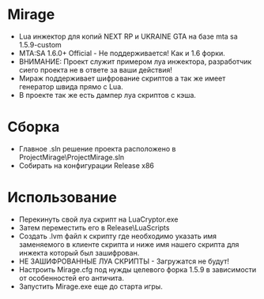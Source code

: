 # Mirage
- Lua инжектор для копий NEXT RP и UKRAINE GTA на базе mta sa 1.5.9-custom
- MTA:SA 1.6.0+ Official - Не поддерживается! Как и 1.6 форки.
- ВНИМАНИЕ: Проект служит примером луа инжектора, разработчик сиего проекта не в ответе за ваши действия!
- Мираж поддерживает шифрование скриптов а так же имеет генератор швида прямо с Lua.
- В проекте так же есть дампер луа скриптов с кэша.

# Сборка
- Главное .sln решение проекта расположено в ProjectMirage\ProjectMirage.sln
- Собирать на конфигурации Release x86

# Использование
- Перекинуть свой луа скрипт на LuaCryptor.exe 
- Затем переместить его в Release\LuaScripts
- Создать .lvm файл к скрипту где необходимо указать имя заменяемого в клиенте скрипта и ниже имя нашего скрипта для инжекта который был зашифрован.
- НЕ ЗАШИФРОВАННЫЕ ЛУА СКРИПТЫ - Загружатся не будут!
- Настроить Mirage.cfg под нужды целевого форка 1.5.9 в зависимости от особенностей его античита.
- Запустить Mirage.exe еще до старта игры.
